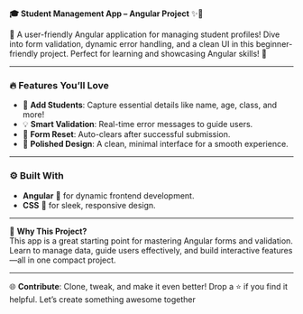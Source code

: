 **🎓 Student Management App – Angular Project** ✨🚀  

📖 A user-friendly Angular application for managing student profiles! Dive into form validation, dynamic error handling, and a clean UI in this beginner-friendly project. Perfect for learning and showcasing Angular skills! 🎉  

---

### 🔥 **Features You’ll Love**  
- 🎯 **Add Students**: Capture essential details like name, age, class, and more!  
- 💡 **Smart Validation**: Real-time error messages to guide users.  
- 🔄 **Form Reset**: Auto-clears after successful submission.  
- 🎨 **Polished Design**: A clean, minimal interface for a smooth experience.  

---

### ⚙️ **Built With**  
- **Angular** 🚀 for dynamic frontend development.  
- **CSS** 🎨 for sleek, responsive design.  

---

🌟 **Why This Project?**  
This app is a great starting point for mastering Angular forms and validation. Learn to manage data, guide users effectively, and build interactive features—all in one compact project.  

---

🌐 **Contribute**: Clone, tweak, and make it even better! Drop a ⭐️ if you find it helpful. Let’s create something awesome together
